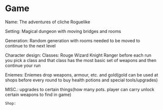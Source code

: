 # Game
Name: The adventures of cliche
Roguelike

Setting:
    Magical dungeon with moving bridges and rooms

Generation: 
    Random generation with rooms needed to be moved to continue to the next level

Character design:
    Classes:
        Rouge
        Wizard
        Knight
        Ranger
    before each run you pick a class and that class has the most basic set of weapons and then continue your run

Eniemes:
    Eniemes drop weapons, armour, etc. and gold(gold can be used at shops before every round to buy health potions and special tools/upgrades)

MISC.:
    upgrades to certain things(how many pots. player can carry unlock certain weapons to find in game)

    Shop:
    

